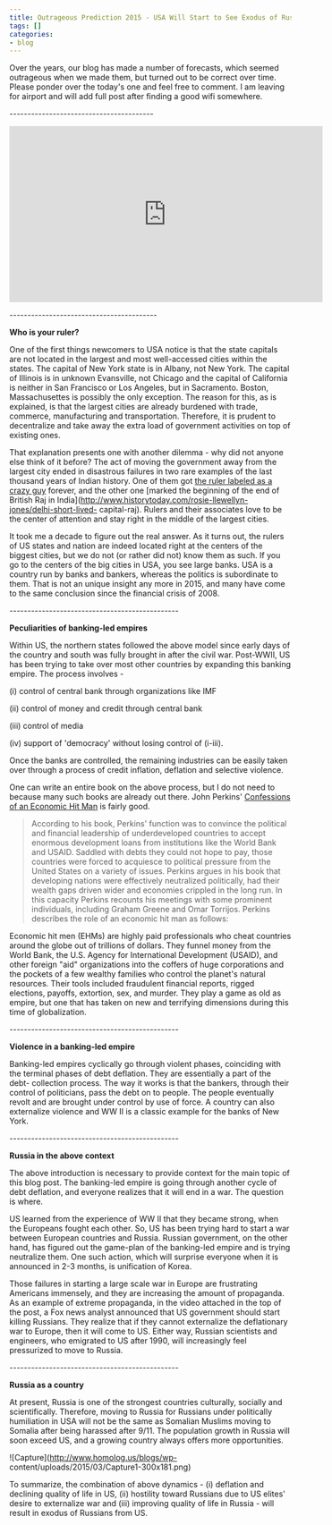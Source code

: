 ```yaml
---
title: Outrageous Prediction 2015 - USA Will Start to See Exodus of Russian Scientists
tags: []
categories:
- blog
---
```

Over the years, our blog has made a number of forecasts, which seemed
outrageous when we made them, but turned out to be correct over time. Please
ponder over the today's one and feel free to comment. I am leaving for airport
and will add full post after finding a good wifi somewhere.
<!--more-->

\----------------------------------------

<iframe width="560" height="315" src="http://www.youtube.com/embed/bvn3LEx9dhw" frameborder="0"> </iframe>

\-----------------------------------------

**Who is your ruler?**

One of the first things newcomers to USA notice is that the state capitals are
not located in the largest and most well-accessed cities within the states.
The capital of New York state is in Albany, not New York. The capital of
Illinois is in unknown Evansville, not Chicago and the capital of California
is neither in San Francisco or Los Angeles, but in Sacramento. Boston,
Massachusettes is possibly the only exception. The reason for this, as is
explained, is that the largest cities are already burdened with trade,
commerce, manufacturing and transportation. Therefore, it is prudent to
decentralize and take away the extra load of government activities on top of
existing ones.

That explanation presents one with another dilemma - why did not anyone else
think of it before? The act of moving the government away from the largest
city ended in disastrous failures in two rare examples of the last thousand
years of Indian history. One of them got [the ruler labeled as a crazy
guy](http://en.wikipedia.org/wiki/Muhammad_bin_Tughluq) forever, and the other
one [marked the beginning of the end of British Raj in
India](http://www.historytoday.com/rosie-llewellyn-jones/delhi-short-lived-
capital-raj). Rulers and their associates love to be the center of attention
and stay right in the middle of the largest cities.

It took me a decade to figure out the real answer. As it turns out, the rulers
of US states and nation are indeed located right at the centers of the biggest
cities, but we do not (or rather did not) know them as such. If you go to the
centers of the big cities in USA, you see large banks. USA is a country run by
banks and bankers, whereas the politics is subordinate to them. That is not an
unique insight any more in 2015, and many have come to the same conclusion
since the financial crisis of 2008.

\-----------------------------------------------

**Peculiarities of banking-led empires**

Within US, the northern states followed the above model since early days of
the country and south was fully brought in after the civil war. Post-WWII, US
has been trying to take over most other countries by expanding this banking
empire. The process involves -

(i) control of central bank through organizations like IMF

(ii) control of money and credit through central bank

(iii) control of media

(iv) support of 'democracy' without losing control of (i-iii).

Once the banks are controlled, the remaining industries can be easily taken
over through a process of credit inflation, deflation and selective violence.

One can write an entire book on the above process, but I do not need to
because many such books are already out there. John Perkins' [Confessions of
an Economic Hit
Man](http://en.wikipedia.org/wiki/Confessions_of_an_Economic_Hit_Man) is
fairly good.

> According to his book, Perkins' function was to convince the political and
financial leadership of underdeveloped countries to accept enormous
development loans from institutions like the World Bank and USAID. Saddled
with debts they could not hope to pay, those countries were forced to
acquiesce to political pressure from the United States on a variety of issues.
Perkins argues in his book that developing nations were effectively
neutralized politically, had their wealth gaps driven wider and economies
crippled in the long run. In this capacity Perkins recounts his meetings with
some prominent individuals, including Graham Greene and Omar Torrijos. Perkins
describes the role of an economic hit man as follows:

Economic hit men (EHMs) are highly paid professionals who cheat countries
around the globe out of trillions of dollars. They funnel money from the World
Bank, the U.S. Agency for International Development (USAID), and other foreign
"aid" organizations into the coffers of huge corporations and the pockets of a
few wealthy families who control the planet's natural resources. Their tools
included fraudulent financial reports, rigged elections, payoffs, extortion,
sex, and murder. They play a game as old as empire, but one that has taken on
new and terrifying dimensions during this time of globalization.

\-----------------------------------------------

**Violence in a banking-led empire**

Banking-led empires cyclically go through violent phases, coinciding with the
terminal phases of debt deflation. They are essentially a part of the debt-
collection process. The way it works is that the bankers, through their
control of politicians, pass the debt on to people. The people eventually
revolt and are brought under control by use of force. A country can also
externalize violence and WW II is a classic example for the banks of New York.

\-----------------------------------------------

**Russia in the above context**

The above introduction is necessary to provide context for the main topic of
this blog post. The banking-led empire is going through another cycle of debt
deflation, and everyone realizes that it will end in a war. The question is
where.

US learned from the experience of WW II that they became strong, when the
Europeans fought each other. So, US has been trying hard to start a war
between European countries and Russia. Russian government, on the other hand,
has figured out the game-plan of the banking-led empire and is trying
neutralize them. One such action, which will surprise everyone when it is
announced in 2-3 months, is unification of Korea.

Those failures in starting a large scale war in Europe are frustrating
Americans immensely, and they are increasing the amount of propaganda. As an
example of extreme propaganda, in the video attached in the top of the post, a
Fox news analyst announced that US government should start killing Russians.
They realize that if they cannot externalize the deflationary war to Europe,
then it will come to US. Either way, Russian scientists and engineers, who
emigrated to US after 1990, will increasingly feel pressurized to move to
Russia.

\-----------------------------------------------

**Russia as a country**

At present, Russia is one of the strongest countries culturally, socially and
scientifically. Therefore, moving to Russia for Russians under politically
humiliation in USA will not be the same as Somalian Muslims moving to Somalia
after being harassed after 9/11. The population growth in Russia will soon
exceed US, and a growing country always offers more opportunities.

![Capture](http://www.homolog.us/blogs/wp-
content/uploads/2015/03/Capture1-300x181.png)

To summarize, the combination of above dynamics - (i) deflation and declining
quality of life in US, (ii) hostility toward Russians due to US elites' desire
to externalize war and (iii) improving quality of life in Russia - will result
in exodus of Russians from US.

